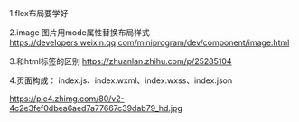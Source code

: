 1.flex布局要学好

2.image 图片用mode属性替换布局样式 https://developers.weixin.qq.com/miniprogram/dev/component/image.html

3.和html标签的区别 https://zhuanlan.zhihu.com/p/25285104

4.页面构成： index.js、index.wxml、index.wxss、index.json

https://pic4.zhimg.com/80/v2-4c2e3fef0dbea6aed7a77667c39dab79_hd.jpg
